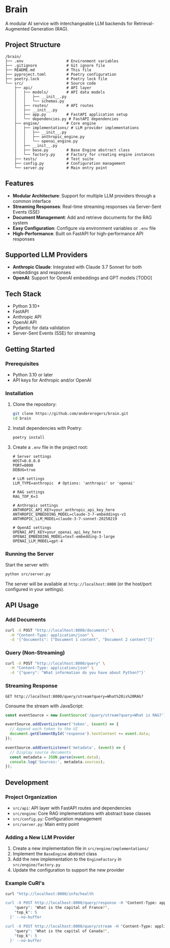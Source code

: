 # Brain

A modular AI service with interchangeable LLM backends for Retrieval-Augmented Generation (RAG).

## Project Structure

```
/brain/
├── .env                   # Environment variables
├── .gitignore             # Git ignore file
├── README.md              # This file
├── pyproject.toml         # Poetry configuration
├── poetry.lock            # Poetry lock file
└── src/                   # Source code
    ├── api/               # API layer
    │   ├── models/        # API data models
    │   │   ├── __init__.py
    │   │   └── schemas.py
    │   ├── routes/        # API routes
    │   ├── __init__.py
    │   ├── app.py         # FastAPI application setup
    │   └── dependencies.py # FastAPI dependencies
    ├── engine/            # Core engine
    │   ├── implementations/ # LLM provider implementations
    │   │   ├── __init__.py
    │   │   ├── anthropic_engine.py
    │   │   └── openai_engine.py
    │   ├── __init__.py
    │   ├── base.py        # Base Engine abstract class
    │   └── factory.py     # Factory for creating engine instances
    ├── tests/             # Test suite
    ├── config.py          # Configuration management
    └── server.py          # Main entry point
```

## Features

- **Modular Architecture**: Support for multiple LLM providers through a common interface
- **Streaming Responses**: Real-time streaming responses via Server-Sent Events (SSE)
- **Document Management**: Add and retrieve documents for the RAG system
- **Easy Configuration**: Configure via environment variables or `.env` file
- **High-Performance**: Built on FastAPI for high-performance API responses

## Supported LLM Providers

- **Anthropic Claude**: Integrated with Claude 3.7 Sonnet for both embeddings and responses
- **OpenAI**: Support for OpenAI embeddings and GPT models [TODO]

## Tech Stack

- Python 3.10+
- FastAPI
- Anthropic API
- OpenAI API
- Pydantic for data validation
- Server-Sent Events (SSE) for streaming

## Getting Started

### Prerequisites

- Python 3.10 or later
- API keys for Anthropic and/or OpenAI

### Installation

1. Clone the repository:
   ```bash
   git clone https://github.com/andererogers/brain.git
   cd brain
   ```

2. Install dependencies with Poetry:
   ```bash
   poetry install
   ```

3. Create a `.env` file in the project root:
   ```
   # Server settings
   HOST=0.0.0.0
   PORT=8000
   DEBUG=true

   # LLM settings
   LLM_TYPE=anthropic  # Options: 'anthropic' or 'openai'

   # RAG settings
   RAG_TOP_K=3

   # Anthropic settings
   ANTHROPIC_API_KEY=your_anthropic_api_key_here
   ANTHROPIC_EMBEDDING_MODEL=claude-3-7-embeddings-v1
   ANTHROPIC_LLM_MODEL=claude-3-7-sonnet-20250219

   # OpenAI settings
   OPENAI_API_KEY=your_openai_api_key_here
   OPENAI_EMBEDDING_MODEL=text-embedding-3-large
   OPENAI_LLM_MODEL=gpt-4
   ```

### Running the Server

Start the server with:

```bash
python src/server.py
```

The server will be available at `http://localhost:8000` (or the host/port configured in your settings).

## API Usage

### Add Documents

```bash
curl -X POST "http://localhost:8000/documents" \
  -H "Content-Type: application/json" \
  -d '{"documents": ["Document 1 content", "Document 2 content"]}'
```

### Query (Non-Streaming)

```bash
curl -X POST "http://localhost:8000/query" \
  -H "Content-Type: application/json" \
  -d '{"query": "What information do you have about Python?"}'
```

### Streaming Response

```
GET http://localhost:8000/query/stream?query=What%20is%20RAG?
```

Consume the stream with JavaScript:

```javascript
const eventSource = new EventSource('/query/stream?query=What is RAG?');

eventSource.addEventListener('token', (event) => {
  // Append each token to the UI
  document.getElementById('response').textContent += event.data;
});

eventSource.addEventListener('metadata', (event) => {
  // Display source documents
  const metadata = JSON.parse(event.data);
  console.log('Sources:', metadata.sources);
});
```

## Development

### Project Organization

- `src/api`: API layer with FastAPI routes and dependencies
- `src/engine`: Core RAG implementations with abstract base classes
- `src/config.py`: Configuration management
- `src/server.py`: Main entry point

### Adding a New LLM Provider

1. Create a new implementation file in `src/engine/implementations/`
2. Implement the `BaseEngine` abstract class
3. Add the new implementation to the `EngineFactory` in `src/engine/factory.py`
4. Update the configuration to support the new provider

### Example CuRl's

````bash
curl "http://localhost:8000/info/health

curl -X POST http://localhost:8000/query/response -H "Content-Type: application/json" -d '{
    "query": "What is the capital of France?",
    "top_k": 5
  }' --no-buffer

curl -X POST http://localhost:8000/query/stream -H "Content-Type: application/json" -H "Accept: text/event-stream" -d '{
    "query": "What is the capital of Canada?",
    "top_k": 5
  }' --no-buffer
````
